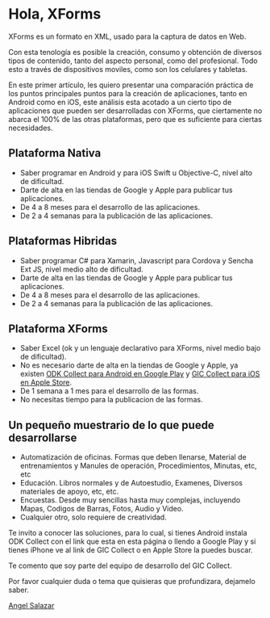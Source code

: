 # Hola, XForms

XForms es un formato en XML, usado para la captura de datos en Web.

Con esta tenología es posible la creación, consumo y obtención de diversos tipos de contenido, tanto del aspecto personal, como del profesional. Todo esto a través de dispositivos moviles, como son los celulares y tabletas.

En este primer artículo, les quiero presentar una comparación práctica de los puntos principales puntos para la creación de aplicaciones, tanto en Android como en iOS, este análisis esta acotado a un cierto tipo de aplicaciones que pueden ser desarrolladas con XForms, que ciertamente no abarca el 100% de las otras plataformas, pero que es suficiente para ciertas necesidades.

## Plataforma Nativa

- Saber programar en Android y para iOS Swift u Objective-C, nivel alto de dificultad.
- Darte de alta en las tiendas de Google y Apple para publicar tus aplicaciones.
- De 4 a 8 meses para el desarrollo de las aplicaciones.
- De 2 a 4 semanas para la publicación de las aplicaciones.

## Plataformas Hibridas

- Saber programar C# para Xamarin, Javascript para Cordova y Sencha Ext JS, nivel medio alto de dificultad.
- Darte de alta en las tiendas de Google y Apple para publicar tus aplicaciones.
- De 4 a 8 meses para el desarrollo de las aplicaciones.
- De 2 a 4 semanas para la publicación de las aplicaciones.

## Plataforma XForms

- Saber Excel (ok y un lenguaje declarativo para XForms, nivel medio bajo de dificultad).
- No es necesario darte de alta en la tiendas de Google y Apple, ya existen [ODK Collect para Android en Google Play](https://play.google.com/store/apps/details?id=org.odk.collect.android&hl=en) y [GIC Collect para iOS en Apple Store](https://apps.apple.com/mx/app/gic-collect/id1485932698).
- De 1 semana a 1 mes para el desarrollo de las formas.
- No necesitas tiempo para la publicacion de las formas.

## Un pequeño muestrario de lo que puede desarrollarse

- Automatización de oficinas. Formas que deben llenarse, Material de entrenamientos y Manules de operación, Procedimientos, Minutas, etc, etc
- Educación. Libros normales y de Autoestudio, Examenes, Diversos materiales de apoyo, etc, etc.
- Encuestas. Desde muy sencillas hasta muy complejas, incluyendo Mapas, Codigos de Barras, Fotos, Audio y Video.
- Cualquier otro, solo requiere de creatividad.

Te invito a conocer las soluciones, para lo cual, si tienes Android instala ODK Collect con el link que esta en esta página o llendo a Google Play y si tienes iPhone ve al link de GIC Collect o en Apple Store la puedes buscar.

Te comento que soy parte del equipo de desarrollo del GIC Collect.

Por favor cualquier duda o tema que quisieras que profundizara, dejamelo saber.

[Angel Salazar](https://www.linkedin.com/in/angel-salazar-24b90b5)
